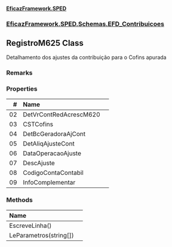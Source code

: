 #### [EficazFramework.SPED](EficazFrameworkSPED.md 'EficazFramework SPED')
### [EficazFramework.SPED.Schemas.EFD_Contribuicoes](EficazFramework.SPED.Schemas.EFD_Contribuicoes.md 'EficazFramework.SPED.Schemas.EFD_Contribuicoes')

## RegistroM625 Class

Detalhamento dos ajustes da contribuição para o Cofins apurada

### Remarks
### Properties

| # | Name | |
| ---: | :--- | :--- |
| 02 | DetVrContRedAcrescM620 |  |
| 03 | CSTCofins |  |
| 04 | DetBcGeradoraAjCont |  |
| 05 | DetAliqAjusteCont |  |
| 06 | DataOperacaoAjuste |  |
| 07 | DescAjuste |  |
| 08 | CodigoContaContabil |  |
| 09 | InfoComplementar |  |
### Methods

| Name | |
| :--- | :--- |
| EscreveLinha() |  |
| LeParametros(string[]) |  |
